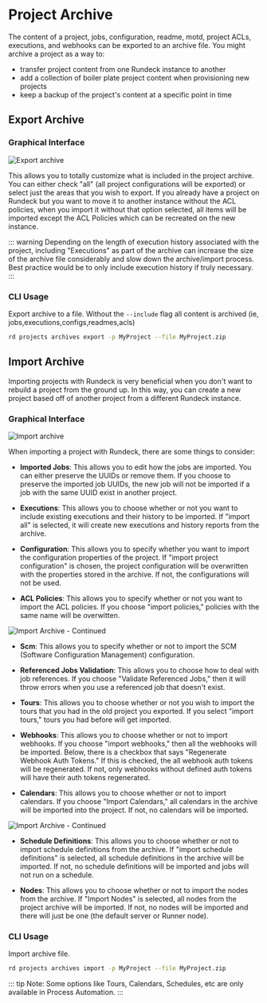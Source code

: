 # Project Archive

The content of a project, jobs, configuration, readme, motd, project ACLs, executions, and webhooks can be exported to an archive file. You might archive a project as a way to:

- transfer project content from one Rundeck instance to another
- add a collection of boiler plate project content when provisioning new projects
- keep a backup of the project's content at a specific point in time

## Export Archive

### Graphical Interface

![Export archive](~@assets/img/export_archive.png)

This allows you to totally customize what is included in the project archive. You can either check "all" (all project configurations will be exported) or select just the areas that you wish to export. If you already have a project on Rundeck but you want to move it to another instance without the ACL policies, when you import it without that option selected, all items will be imported except the ACL Policies which can be recreated on the new instance.

::: warning
Depending on the length of execution history associated with the project, including "Executions" as part of the archive can increase the size of the archive file considerably and slow down the archive/import process.  Best practice would be to only include execution history if truly necessary.  
:::

### CLI Usage

Export archive to a file. Without the `--include` flag all content is archived (ie, jobs,executions,configs,readmes,acls)  

```bash
rd projects archives export -p MyProject --file MyProject.zip
```

## Import Archive

Importing projects with Rundeck is very beneficial when you don't want to rebuild a project from the ground up. In this way, you can create a new project based off of another project from a different Rundeck instance.

### Graphical Interface

![Import archive](~@assets/img/import_archive.png)

When importing a project with Rundeck, there are some things to consider:

- **Imported Jobs**: This allows you to edit how the jobs are imported. You can either preserve the UUIDs or remove them. If you choose to preserve the imported job UUIDs, the new job will not be imported if a job with the same UUID exist in another project.

- **Executions**: This allows you to choose whether or not you want to include existing executions and their history to be imported. If "import all" is selected, it will create new executions and history reports from the archive.

- **Configuration**: This allows you to specify whether you want to import the configuration properties of the project. If "import project configuration" is chosen, the project configuration will be overwritten with the properties stored in the archive. If not, the configurations will not be used.

- **ACL Policies**: This allows you to specify whether or not you want to import the ACL policies. If you choose "import policies," policies with the same name will be overwitten.

![Import Archive - Continued](~@assets/img/import_archive2.png)

- **Scm**: This allows you to specify whether or not to import the SCM (Software Configuration Management) configuration.

- **Referenced Jobs Validation**: This allows you to choose how to deal with job references. If you choose "Validate Referenced Jobs," then it will throw errors when you use a referenced job that doesn't exist.

- **Tours**: This allows you to choose whether or not you wish to import the tours that you had in the old project you exported. If you select "import tours," tours you had before will get imported.

- **Webhooks**: This allows you to choose whether or not to import webhooks. If you choose "import webhooks," then all the webhooks will be imported. Below, there is a checkbox that says "Regenerate Webhook Auth Tokens." If this is checked, the all webhook auth tokens will be regenerated. If not, only webhooks without defined auth tokens will have their auth tokens regenerated.

- **Calendars**: This allows you to choose whether or not to import calendars. If you choose "Import Calendars," all calendars in the archive will be imported into the project. If not, no calendars will be imported.

![Import Archive - Continued](~@assets/img/import_archive3.png)

- **Schedule Definitions**: This allows you to choose whether or not to import schedule definitions from the archive. If "import schedule definitions" is selected, all schedule definitions in the archive will be imported. If not, no schedule definitions will be imported and jobs will not run on a schedule.

- **Nodes**: This allows you to choose whether or not to import the nodes from the archive. If "Import Nodes" is selected, all nodes from the project archive will be imported. If not, no nodes will be imported and there will just be one (the default server or Runner node).

### CLI Usage

Import archive file.

```bash
rd projects archives import -p MyProject --file MyProject.zip
```

::: tip
Note: Some options like Tours, Calendars, Schedules, etc are only available in Process Automation.
:::
